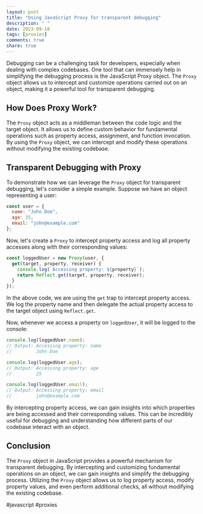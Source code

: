 ```yaml
---
layout: post
title: "Using JavaScript Proxy for transparent debugging"
description: " "
date: 2023-09-18
tags: [proxies]
comments: true
share: true
---
```


Debugging can be a challenging task for developers, especially when dealing with complex codebases. One tool that can immensely help in simplifying the debugging process is the JavaScript Proxy object. The `Proxy` object allows us to intercept and customize operations carried out on an object, making it a powerful tool for transparent debugging.

## How Does Proxy Work?

The `Proxy` object acts as a middleman between the code logic and the target object. It allows us to define custom behavior for fundamental operations such as property access, assignment, and function invocation. By using the `Proxy` object, we can intercept and modify these operations without modifying the existing codebase.

## Transparent Debugging with Proxy

To demonstrate how we can leverage the `Proxy` object for transparent debugging, let's consider a simple example. Suppose we have an object representing a user:

```javascript
const user = {
  name: "John Doe",
  age: 25,
  email: "john@example.com"
};
```

Now, let's create a `Proxy` to intercept property access and log all property accesses along with their corresponding values:

```javascript
const loggedUser = new Proxy(user, {
  get(target, property, receiver) {
    console.log(`Accessing property: ${property}`);
    return Reflect.get(target, property, receiver);
  }
});
```

In the above code, we are using the `get` trap to intercept property access. We log the property name and then delegate the actual property access to the target object using `Reflect.get`.

Now, whenever we access a property on `loggedUser`, it will be logged to the console:

```javascript
console.log(loggedUser.name);
// Output: Accessing property: name
//         John Doe

console.log(loggedUser.age);
// Output: Accessing property: age
//         25

console.log(loggedUser.email);
// Output: Accessing property: email
//         john@example.com
```

By intercepting property access, we can gain insights into which properties are being accessed and their corresponding values. This can be incredibly useful for debugging and understanding how different parts of our codebase interact with an object.

## Conclusion

The `Proxy` object in JavaScript provides a powerful mechanism for transparent debugging. By intercepting and customizing fundamental operations on an object, we can gain insights and simplify the debugging process. Utilizing the `Proxy` object allows us to log property access, modify property values, and even perform additional checks, all without modifying the existing codebase.

#javascript #proxies